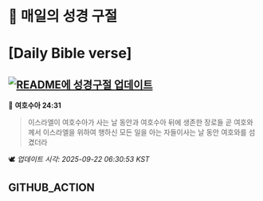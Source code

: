 # 🙏 매일의 성경 구절
# [Daily Bible verse]
## [![README에 성경구절 업데이트](https://github.com/DONGSUKA/first_test/actions/workflows/update-readme-bible.yml/badge.svg)](https://github.com/DONGSUKA/first_test/actions/workflows/update-readme-bible.yml)
<!-- START_BIBLE_VERSE -->
📖 **여호수아 24:31**
> 이스라엘이 여호수아가 사는 날 동안과 여호수아 뒤에 생존한 장로들 곧 여호와께서 이스라엘을 위하여 행하신 모든 일을 아는 자들이사는 날 동안 여호와를 섬겼더라

🕊️ _업데이트 시각: 2025-09-22 06:30:53 KST_
  <!-- END_BIBLE_VERSE -->
## GITHUB_ACTION
